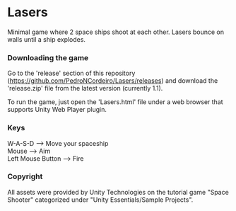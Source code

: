 # Lasers

Minimal game where 2 space ships shoot at each other. Lasers bounce on walls until a ship explodes.


### Downloading the game

Go to the 'release' section of this repository (https://github.com/PedroNCordeiro/Lasers/releases) and download the 'release.zip' file from the latest version (currently 1.1).

To run the game, just open the 'Lasers.html' file under a web browser that supports Unity Web Player plugin.


### Keys

W-A-S-D --> Move your spaceship  
Mouse   --> Aim  
Left Mouse Button --> Fire


### Copyright

All assets were provided by Unity Technologies on the tutorial game "Space Shooter" categorized under "Unity Essentials/Sample Projects".
